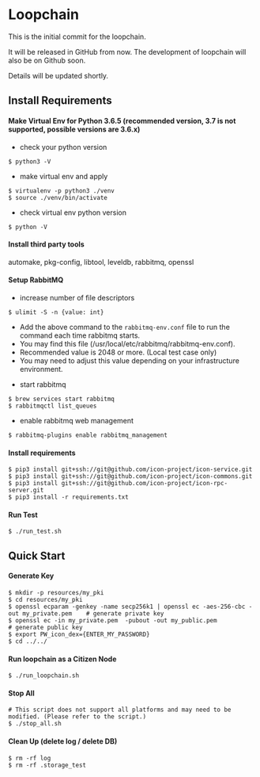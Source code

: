 # Loopchain

This is the initial commit for the loopchain.

It will be released in GitHub from now. 
The development of loopchain will also be on Github soon.  

Details will be updated shortly.

## Install Requirements

#### Make Virtual Env for Python 3.6.5 (recommended version, 3.7 is not supported, possible versions are 3.6.x)
 
 * check your python version
 
 ```
 $ python3 -V
 ```
 
 * make virtual env and apply
 
 ```
 $ virtualenv -p python3 ./venv
 $ source ./venv/bin/activate
 ```
 
 * check virtual env python version
 
 ```
 $ python -V
 ```

#### Install third party tools
automake, pkg-config, libtool, leveldb, rabbitmq, openssl

#### Setup RabbitMQ

* increase number of file descriptors

```
$ ulimit -S -n {value: int}
```

- Add the above command to the `rabbitmq-env.conf` file to run the command each time rabbitmq starts.
- You may find this file (/usr/local/etc/rabbitmq/rabbitmq-env.conf).
- Recommended value is 2048 or more. (Local test case only)
- You may need to adjust this value depending on your infrastructure environment.

* start rabbitmq

```
$ brew services start rabbitmq
$ rabbitmqctl list_queues
```

* enable rabbitmq web management

```
$ rabbitmq-plugins enable rabbitmq_management
```

#### Install requirements

```
$ pip3 install git+ssh://git@github.com/icon-project/icon-service.git
$ pip3 install git+ssh://git@github.com/icon-project/icon-commons.git
$ pip3 install git+ssh://git@github.com/icon-project/icon-rpc-server.git
$ pip3 install -r requirements.txt
```

#### Run Test

```
$ ./run_test.sh
```

## Quick Start

#### Generate Key

```
$ mkdir -p resources/my_pki
$ cd resources/my_pki
$ openssl ecparam -genkey -name secp256k1 | openssl ec -aes-256-cbc -out my_private.pem    # generate private key
$ openssl ec -in my_private.pem  -pubout -out my_public.pem                                # generate public key
$ export PW_icon_dex={ENTER_MY_PASSWORD}
$ cd ../../
```

#### Run loopchain as a Citizen Node

```
$ ./run_loopchain.sh
```

#### Stop All

```
# This script does not support all platforms and may need to be modified. (Please refer to the script.)
$ ./stop_all.sh
```

#### Clean Up (delete log / delete DB)

```
$ rm -rf log
$ rm -rf .storage_test
```